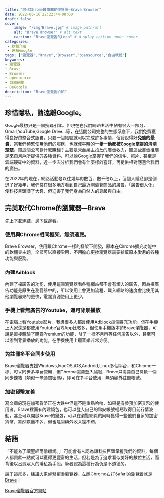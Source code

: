 ```yaml
---
title: "取代Chrome最推薦的瀏覽器—Brave Browser"
date: 2022-06-16T22:22:44+08:00
draft: false
cover:
    image: "/img/Brave.jpg" # image path/url
    alt: "Brave Browser" # alt text
    caption: "Brave瀏覽器的Logo" # display caption under cover
categories: 
 - 軟體介紹
 - 遠離Google
tags: ["瀏覽器","Brave","Browser","opensource","自由軟體"]   
keywords:
- 瀏覽器
- Brave
- Browser
- opensource
- 自由軟體
- DeGoogle
description: "Brave瀏覽器介紹"
---
```

珍惜隱私，請遠離Google。
---
Google最初只是一個搜尋引擎。但現在在我們網路生活中佔有很大一部分，Gmail,YouTube,Google Drive…等，在這間公司完整的生態系底下，我們免費獲得良好的整合式服務，只要一個帳號就可以完成許多事情，俗話說得好**免錢的最貴**，當我們頻繁使用他們的服務，也就使平時的**一舉一動都被Google掌握的清清楚楚**，而這間公司靠什麼賺錢？主要是來自業主投放的廣告收入，而這些廣告推廣是來自用戶所提供的各種資料，可以說Google掌握了我們的信件、照片、甚至是雲端硬碟中的資料，近一步去分析我們會有什麼樣的喜好，再提供相對應適合我們的廣告。

在2022年的現在，網路活動是以往幾年的數百、數千倍以上，但個人隱私卻是倒退了好幾年，我們常在很多地方看到自己最近剛瀏覽商品的廣告，「廣告個人化」使科技巨頭賺了大錢，但迫害了我們身為自然人的尊嚴與自由。


完美取代Chrome的瀏覽器—Brave
---
先上[下載連結](https://brave.com/zh/download/)，邊下載邊看。

### 使用與Chrome相同框架，無須適應。
Brave Browser，使用跟Chrome一樣的框架下開發，原本在Chrome擴充功能中的軟體與主題，全部可以直接沿用，不用擔心更換瀏覽器需要捨棄原本愛用的各種功能與服務。
### 內建Adblock
內建了檔廣告的功能，使用這個瀏覽器看各種網站都不會有煩人的廣告，因為檔廣告功能是原生在瀏覽器中的，所以使用上會更加流程，載入網站的速度會比使用其他瀏覽器來的更快，電腦資源使用上更少。
### 手機上看無廣告的Youtube，還可背景播放
在電腦上看Youtube影片，我想很多人都會使用Adblock這個擴充功能。但在手機上大家還是都使用Youtube官方App比較多，但使用手機版本的Brave瀏覽器，可說是直接體驗了購買Premium的功能，除了一樣不用再等任何廣告以外，甚至可以辦到背景播放的功能，在手機使用上聽音樂非常方便。
### 免註冊多平台同步使用
Brave瀏覽器支援Windows,MacOS,iOS,Android,Linux多個平台，和Chrome一樣，可以同步多平台使用，但Chrome需要登入帳號，Brave只需要自己開啟一個同步鍊結（類似一串通關密碼），即可在多平台使用，無須額外註冊帳號。
### 加密貨幣友善
寫文章的現在加密貨幣正在大跌中但這不是重點哈哈，如果是有參預加密貨幣的使用者，Brave裡面有內建錢包，也可以登入自己的幣安帳號輕易取得目前行情波動，甚至可以開啟Brave的錢包，可以在瀏覽網頁的同時獲得一些他們自家的加密貨幣，雖然數量不多，但也是個額外收入還不錯。


結語
---
「不能為了讀聖經而偷蠟燭。」
可能會有人認為讓科技巨頭掌握我們的資料，每個人都貢獻一點就可以獲得更豐富的生活，但若是為了追求看似美好的數位生活，而背後以出賣眾人的隱私為手段，筆者認為這種行為仍是不道德的。

說了這麼多，建議大家趕緊更換瀏覽器，左踢Chrome右打Safari的瀏覽器就是[Brave](https://brave.com/zh/download/)！

[Brave瀏覽器官方網站](https://brave.com/zh/)


